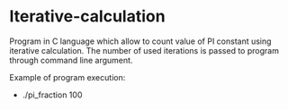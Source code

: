 # Iterative-calculation
Program in C language which allow to count value of PI constant using iterative calculation. The number of used iterations is passed to program through command line argument.

Example of program execution:
  - ./pi_fraction 100

